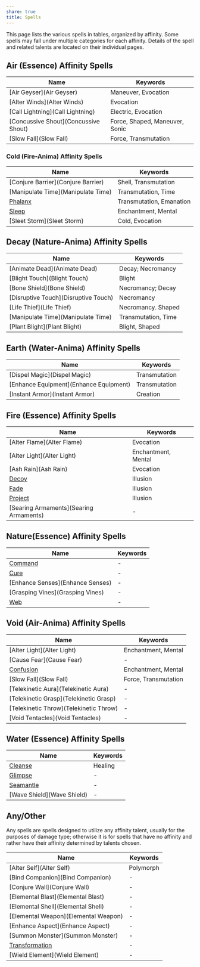 ```yaml
---
share: true
title: Spells
---
```

This page lists the various spells in tables, organized by affinity. Some spells may fall under multiple categories for each affinity. Details of the spell and related talents are located on their individual pages.
## Air (Essence) Affinity Spells

| Name                                 | Keywords                       |
| ------------------------------------ | ------------------------------ |
| [Air Geyser](Air Geyser)             | Maneuver, Evocation            |
| [Alter Winds](Alter Winds)           | Evocation                      |
| [Call Lightning](Call Lightning)     | Electric, Evocation            |
| [Concussive Shout](Concussive Shout) | Force, Shaped, Maneuver, Sonic |
| [Slow Fall](Slow Fall)               | Force, Transmutation           |

### Cold (Fire-Anima) Affinity Spells

| Name                               | Keywords                 |
| ---------------------------------- | ------------------------ |
| [Conjure Barrier](Conjure Barrier) | Shell, Transmutation     |
| [Manipulate Time](Manipulate Time) | Transmutation, Time      |
| [Phalanx](Phalanx)                 | Transmutation, Emanation |
| [Sleep](Sleep)                     | Enchantment, Mental      |
| [Sleet Storm](Sleet Storm)         | Cold, Evocation          |


## Decay (Nature-Anima) Affinity Spells

| Name                                 | Keywords            |
| ------------------------------------ | ------------------- |
| [Animate Dead](Animate Dead)         | Decay; Necromancy   |
| [Blight Touch](Blight Touch)         | Blight              |
| [Bone Shield](Bone Shield)           | Necromancy; Decay   |
| [Disruptive Touch](Disruptive Touch) | Necromancy          |
| [Life Thief](Life Thief)             | Necromancy. Shaped  |
| [Manipulate Time](Manipulate Time)   | Transmutation, Time |
| [Plant Blight](Plant Blight)         | Blight, Shaped      |

## Earth (Water-Anima) Affinity Spells

| Name                                   | Keywords      |
| -------------------------------------- | ------------- |
| [Dispel Magic](Dispel Magic)           | Transmutation |
| [Enhance Equipment](Enhance Equipment) | Transmutation |
| [Instant Armor](Instant Armor)         | Creation      |

## Fire (Essence) Affinity Spells

| Name                                   | Keywords            |
| -------------------------------------- | ------------------- |
| [Alter Flame](Alter Flame)             | Evocation           |
| [Alter Light](Alter Light)             | Enchantment, Mental |
| [Ash Rain](Ash Rain)                   | Evocation           |
| [Decoy](Decoy)                         | Illusion            |
| [Fade](Fade)                           | Illusion            |
| [Project](Project)                     | Illusion            |
| [Searing Armaments](Searing Armaments) | \-                  |


## Nature(Essence) Affinity Spells

| Name                             | Keywords |
| -------------------------------- | -------- |
| [Command](Command)               | \-       |
| [Cure](Cure)                     | \-       |
| [Enhance Senses](Enhance Senses) | \-       |
| [Grasping Vines](Grasping Vines) | \-       |
| [Web](Web)                       | \-       |

## Void (Air-Anima) Affinity Spells

| Name                                   | Keywords             |
| -------------------------------------- | -------------------- |
| [Alter Light](Alter Light)             | Enchantment, Mental  |
| [Cause Fear](Cause Fear)               | \-                   |
| [Confusion](Confusion)                 | Enchantment, Mental  |
| [Slow Fall](Slow Fall)                 | Force, Transmutation |
| [Telekinetic Aura](Telekinetic Aura)   | \-                   |
| [Telekinetic Grasp](Telekinetic Grasp) | \-                   |
| [Telekinetic Throw](Telekinetic Throw) | \-                   |
| [Void Tentacles](Void Tentacles)       | \-                   |

## Water (Essence) Affinity Spells

| Name                       | Keywords |
| -------------------------- | -------- |
| [Cleanse](Cleanse)         | Healing  |
| [Glimpse](Glimpse)         | \-       |
| [Seamantle](Seamantle)     | \-       |
| [Wave Shield](Wave Shield) | \-       |

## Any/Other

Any spells are spells designed to utilize any affinity talent, usually for the purposes of damage type; otherwise it is for spells that have no affinity and rather have their affinity determined by talents chosen.

| Name                                 | Keywords  |
| ------------------------------------ | --------- |
| [Alter Self](Alter Self)             | Polymorph |
| [Bind Companion](Bind Companion)     | \-        |
| [Conjure Wall](Conjure Wall)         | \-        |
| [Elemental Blast](Elemental Blast)   | \-        |
| [Elemental Shell](Elemental Shell)   | \-        |
| [Elemental Weapon](Elemental Weapon) | \-        |
| [Enhance Aspect](Enhance Aspect)     | \-        |
| [Summon Monster](Summon Monster)     | \-        |
| [Transformation](Transformation)     | \-        |
| [Wield Element](Wield Element)       | \-        |

